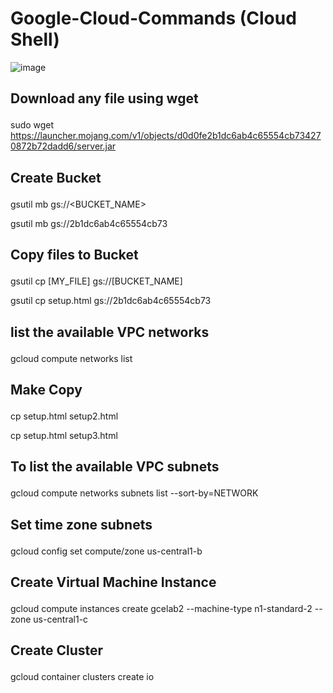 # Google-Cloud-Commands (Cloud Shell)
![image](https://github.com/sanket9006/Google-Cloud-Commands/blob/master/google-cloud.png)




## <p> Download any file using wget</p>
sudo wget https://launcher.mojang.com/v1/objects/d0d0fe2b1dc6ab4c65554cb734270872b72dadd6/server.jar




## <p> Create Bucket </p>
gsutil mb gs://<BUCKET_NAME>

gsutil mb gs://2b1dc6ab4c65554cb73




## <p> Copy files to Bucket  </p>
gsutil cp [MY_FILE] gs://[BUCKET_NAME]

gsutil cp setup.html gs://2b1dc6ab4c65554cb73





## <p> list the available VPC networks</p>
gcloud compute networks list




## <p> Make Copy</p>
cp setup.html setup2.html

cp setup.html setup3.html




## <p> To list the available VPC subnets</p>
gcloud compute networks subnets list --sort-by=NETWORK


## <p> Set time zone subnets</p>
gcloud config set compute/zone us-central1-b


## <p> Create Virtual Machine Instance</p>
gcloud compute instances create gcelab2 --machine-type n1-standard-2 --zone us-central1-c


## <p> Create Cluster</p>
gcloud container clusters create io

